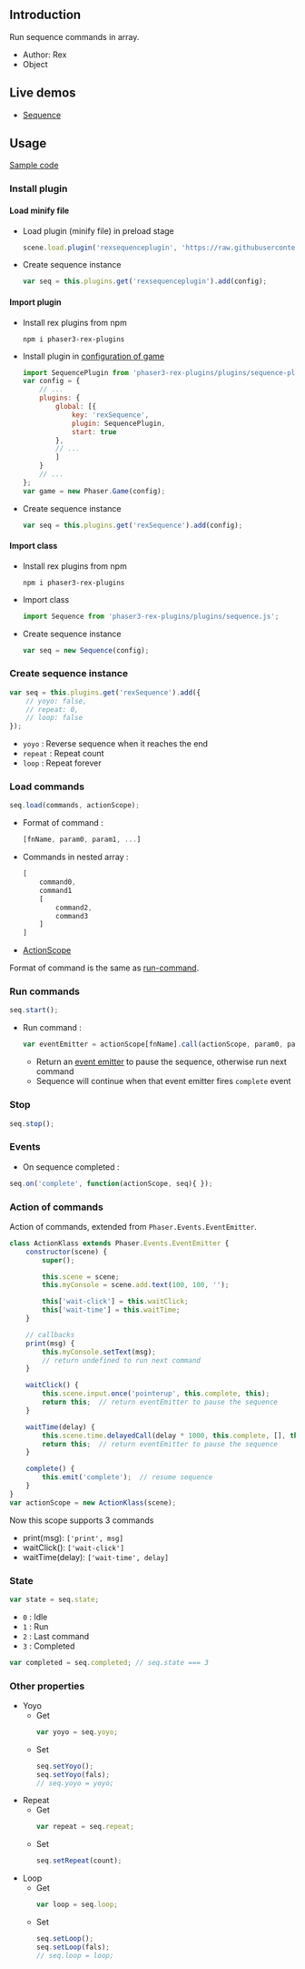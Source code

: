 ## Introduction

Run sequence commands in array.

- Author: Rex
- Object

## Live demos

- [Sequence](https://codepen.io/rexrainbow/pen/vjPpQa)

## Usage

[Sample code](https://github.com/rexrainbow/phaser3-rex-notes/tree/master/examples/run-sequence)

### Install plugin

#### Load minify file

- Load plugin (minify file) in preload stage
    ```javascript
    scene.load.plugin('rexsequenceplugin', 'https://raw.githubusercontent.com/rexrainbow/phaser3-rex-notes/master/dist/rexsequenceplugin.min.js', true);
    ```
- Create sequence instance
    ```javascript
    var seq = this.plugins.get('rexsequenceplugin').add(config);
    ```

#### Import plugin

- Install rex plugins from npm
    ```
    npm i phaser3-rex-plugins
    ```
- Install plugin in [configuration of game](game.md#configuration)
    ```javascript
    import SequencePlugin from 'phaser3-rex-plugins/plugins/sequence-plugin.js';
    var config = {
        // ...
        plugins: {
            global: [{
                key: 'rexSequence',
                plugin: SequencePlugin,
                start: true
            },
            // ...
            ]
        }
        // ...
    };
    var game = new Phaser.Game(config);
    ```
- Create sequence instance
    ```javascript
    var seq = this.plugins.get('rexSequence').add(config);
    ```

#### Import class

- Install rex plugins from npm
    ```
    npm i phaser3-rex-plugins
    ```
- Import class
    ```javascript
    import Sequence from 'phaser3-rex-plugins/plugins/sequence.js';
    ```
- Create sequence instance
    ```javascript
    var seq = new Sequence(config);
    ```

### Create sequence instance

```javascript
var seq = this.plugins.get('rexSequence').add({
    // yoyo: false,
    // repeat: 0, 
    // loop: false
});
```

- `yoyo` : Reverse sequence when it reaches the end
- `repeat` : Repeat count
- `loop` : Repeat forever

### Load commands

```javascript
seq.load(commands, actionScope);
```

- Format of command :
    ```javascript
    [fnName, param0, param1, ...]
    ```
- Commands in nested array :
    ```javascript
    [
        command0,
        command1
        [
            command2,
            command3
        ]
    ]
    ```
- [ActionScope](sequence.md#action-of-commands)

Format of command is the same as [run-command](sequence#run-commands).

### Run commands

```javascript
seq.start();
```

- Run command :
    ```javascript
    var eventEmitter = actionScope[fnName].call(actionScope, param0, param1 ...);
    ```
    - Return an [event emitter](eventemitter3.md) to pause the sequence, otherwise run next command  
    - Sequence will continue when that event emitter fires `complete` event

### Stop

```javascript
seq.stop();
```

### Events

- On sequence completed :

```javascript
seq.on('complete', function(actionScope, seq){ });
```

### Action of commands

Action of commands, extended from `Phaser.Events.EventEmitter`.

```javascript
class ActionKlass extends Phaser.Events.EventEmitter {
    constructor(scene) {
        super();

        this.scene = scene;
        this.myConsole = scene.add.text(100, 100, '');

        this['wait-click'] = this.waitClick;
        this['wait-time'] = this.waitTime;
    }

    // callbacks
    print(msg) {
        this.myConsole.setText(msg);
        // return undefined to run next command
    }

    waitClick() {
        this.scene.input.once('pointerup', this.complete, this);
        return this;  // return eventEmitter to pause the sequence
    }

    waitTime(delay) {
        this.scene.time.delayedCall(delay * 1000, this.complete, [], this);
        return this;  // return eventEmitter to pause the sequence
    }

    complete() {
        this.emit('complete');  // resume sequence
    }
}
var actionScope = new ActionKlass(scene);
```

Now this scope supports 3 commands

- print(msg): `['print', msg]`
- waitClick(): `['wait-click']`
- waitTime(delay): `['wait-time', delay]`

### State

```javascript
var state = seq.state;
```

- `0` : Idle
- `1` : Run
- `2` : Last command
- `3` : Completed


```javascript
var completed = seq.completed; // seq.state === 3
```

### Other properties

- Yoyo
    - Get
        ```javascript
        var yoyo = seq.yoyo;
        ```
    - Set
        ```javascript
        seq.setYoyo();
        seq.setYoyo(fals);
        // seq.yoyo = yoyo;
        ```
- Repeat
    - Get
        ```javascript
        var repeat = seq.repeat;
        ```
    - Set
        ```javascript
        seq.setRepeat(count);
        ```
- Loop
    - Get
        ```javascript
        var loop = seq.loop;
        ```
    - Set
        ```javascript
        seq.setLoop();
        seq.setLoop(fals);
        // seq.loop = loop;
        ```